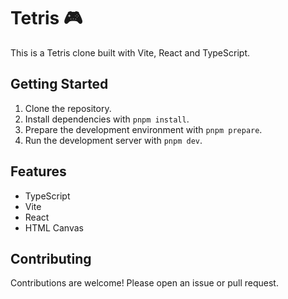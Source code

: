 # Tetris 🎮

This is a Tetris clone built with Vite, React and TypeScript.

## Getting Started

1. Clone the repository.
2. Install dependencies with `pnpm install`.
3. Prepare the development environment with `pnpm prepare`.
4. Run the development server with `pnpm dev`.

## Features

- TypeScript
- Vite
- React
- HTML Canvas

<!--
## Preview

![Tetris Clone Preview](./preview.png)
-->

## Contributing

Contributions are welcome! Please open an issue or pull request.
